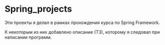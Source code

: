 # Spring_projects
Эти проекты я делал в рамках прохождения курса по Spring Framework.

К некоторым из них добавлено описание (ТЗ), которому я следовал при написании программ.
